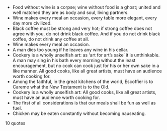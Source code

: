  - Food without wine is a corpse; wine without food is a ghost; united and well matched they are as body and soul, living partners.
 - Wine makes every meal an occasion, every table more elegant, every day more civilized.
 - Black coffee must be strong and very hot; if strong coffee does not agree with you, do not drink black coffee. And if you do not drink black coffee, do not drink any coffee at all.
 - Wine makes every meal an occasion.
 - A man dies too young if he leaves any wine in his cellar.
 - Cookery is a wholly unselfish art: as ‘art for art’s sake’ it is unthinkable. A man may sing in his bath every morning without the least encouragement, but no cook can cook just for his or her own sake in a like manner. All good cooks, like all great artists, must have an audience worth cooking for.
 - Among the faithful, in the great kitchens of the world, Escoffier is to Careme what the New Testament is to the Old.
 - Cookery is a wholly unselfish art: All good cooks, like all great artists, must have an audience worth cooking for.
 - The first of all considerations is that our meals shall be fun as well as fuel.
 - Chicken may be eaten constantly without becoming nauseating.

10 quotes